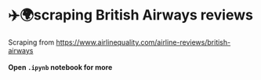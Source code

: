 # ✈️🌍scraping British Airways reviews
Scraping from https://www.airlinequality.com/airline-reviews/british-airways <br><br>**Open `.ipynb` notebook for more**
